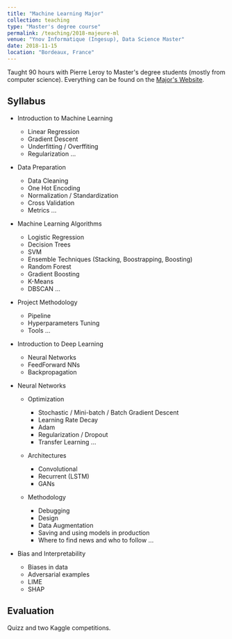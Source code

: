```yaml
---
title: "Machine Learning Major"
collection: teaching
type: "Master's degree course"
permalink: /teaching/2018-majeure-ml
venue: "Ynov Informatique (Ingesup), Data Science Master"
date: 2018-11-15
location: "Bordeaux, France"
---
```




Taught 90 hours with Pierre Leroy to Master's degree students (mostly from computer science). 
Everything can be found on the [Major's Website](https://majeure-ml-ingesup.github.io).

## Syllabus
- Introduction to Machine Learning
  - Linear Regression
  - Gradient Descent
  - Underfitting / Overffiting
  - Regularization
  ...

- Data Preparation
  - Data Cleaning
  - One Hot Encoding
  - Normalization / Standardization
  - Cross Validation
  - Metrics
  ...

- Machine Learning Algorithms
  - Logistic Regression
  - Decision Trees
  - SVM
  - Ensemble Techniques (Stacking, Boostrapping, Boosting)
  - Random Forest
  - Gradient Boosting
  - K-Means
  - DBSCAN
  ...

- Project Methodology
  - Pipeline
  - Hyperparameters Tuning
  - Tools
  ...

- Introduction to Deep Learning
  - Neural Networks
  - FeedForward NNs
  - Backpropagation

- Neural Networks
  - Optimization
    - Stochastic / Mini-batch / Batch Gradient Descent
    - Learning Rate Decay
    - Adam
    - Regularization / Dropout
    - Transfer Learning
    ...

  - Architectures
    - Convolutional
    - Recurrent (LSTM)
    - GANs

  - Methodology
    - Debugging
    - Design
    - Data Augmentation
    - Saving and using models in production
    - Where to find news and who to follow
    ...

- Bias and Interpretability
  - Biases in data
  - Adversarial examples
  - LIME
  - SHAP


## Evaluation

Quizz and two Kaggle competitions.